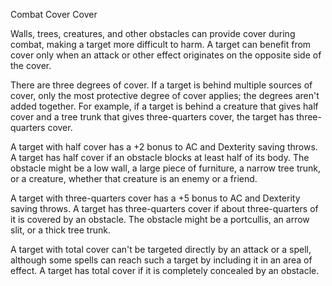 Combat
Cover
Cover
        <p>
          Walls, trees, creatures, and other obstacles can provide cover during combat, making a target more difficult to harm. A target can benefit from cover only when an attack or other effect originates on the opposite side of the cover.
        </p>
        <p>
          There are three degrees of cover. If a target is behind multiple sources of cover, only the most protective degree of cover applies; the degrees aren't added together. For example, if a target is behind a creature that gives half cover and a tree trunk that gives three-quarters cover, the target has three-quarters cover.
        </p>
        <p>
          A target with half cover has a +2 bonus to AC and Dexterity saving throws. A target has half cover if an obstacle blocks at least half of its body. The obstacle might be a low wall, a large piece of furniture, a narrow tree trunk, or a creature, whether that creature is an enemy or a friend.
        </p>
        <p>
          A target with three-quarters cover has a +5 bonus to AC and Dexterity saving throws. A target has three-quarters cover if about three-quarters of it is covered by an obstacle. The obstacle might be a portcullis, an arrow slit, or a thick tree trunk.
        </p>
        <p>
          A target with total cover can't be targeted directly by an attack or a spell, although some spells can reach such a target by including it in an area of effect. A target has total cover if it is completely concealed by an obstacle.
        </p>
